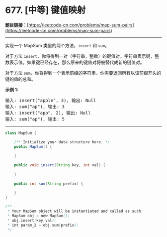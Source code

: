# 677. [中等] 键值映射

**题目链接：**[https://leetcode-cn.com/problems/map-sum-pairs](https://leetcode-cn.com/problems/map-sum-pairs)

---

<div class="content__1Y2H">
 <div class="notranslate">
  <p>实现一个 MapSum 类里的两个方法，<code>insert</code>&nbsp;和&nbsp;<code>sum</code>。</p> 
  <p>对于方法&nbsp;<code>insert</code>，你将得到一对（字符串，整数）的键值对。字符串表示键，整数表示值。如果键已经存在，那么原来的键值对将被替代成新的键值对。</p> 
  <p>对于方法 <code>sum</code>，你将得到一个表示前缀的字符串，你需要返回所有以该前缀开头的键的值的总和。</p> 
  <p><strong>示例 1:</strong></p> 
  <pre class="language-text">输入: insert("apple", 3), 输出: Null
输入: sum("ap"), 输出: 3
输入: insert("app", 2), 输出: Null
输入: sum("ap"), 输出: 5
</pre> 
 </div>
</div>

---

```java
class MapSum {

    /** Initialize your data structure here. */
    public MapSum() {
        
    }
    
    public void insert(String key, int val) {
        
    }
    
    public int sum(String prefix) {
        
    }
}

/**
 * Your MapSum object will be instantiated and called as such:
 * MapSum obj = new MapSum();
 * obj.insert(key,val);
 * int param_2 = obj.sum(prefix);
 */
```